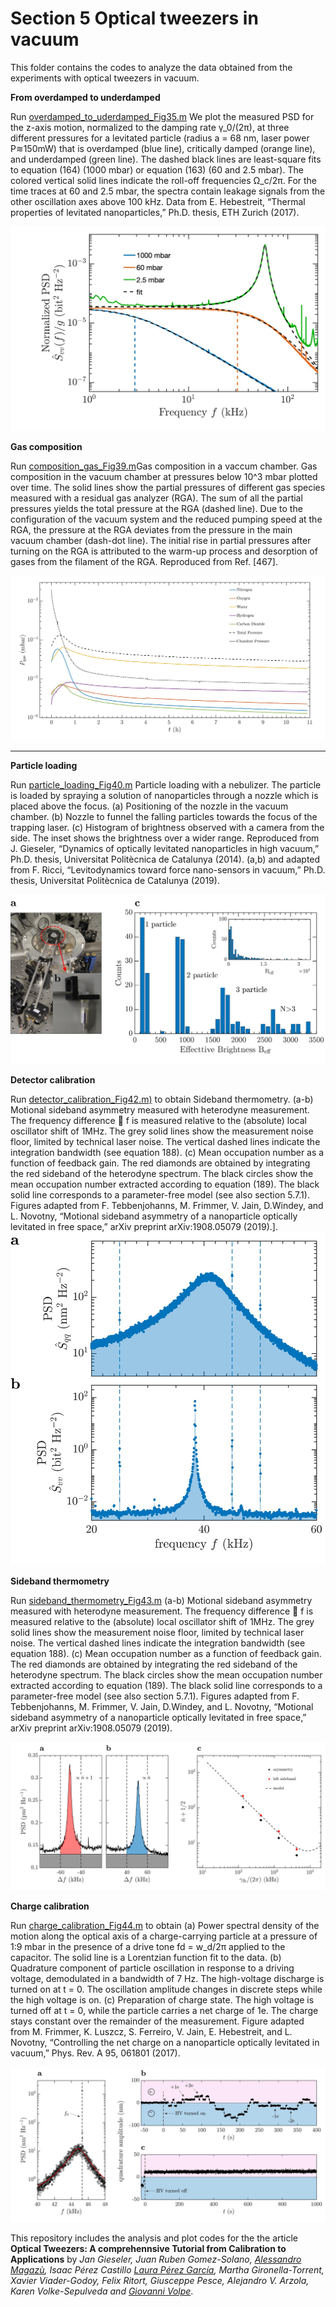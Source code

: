 # Section 5 Optical tweezers in vacuum

This folder contains the codes to analyze the data obtained from the experiments with optical tweezers in vacuum.



**From overdamped to underdamped**


Run [overdamped_to_uderdamped_Fig35.m](overdamped_to_underdamped/programs/overdamped_to_uderdamped_Fig35.m)
We plot the measured PSD for the z-axis
motion, normalized to the damping rate 
γ_0/(2π), at three different pressures for a levitated
particle (radius a = 68 nm, laser power P≋150mW) that is overdamped (blue line),
critically damped (orange line), and underdamped (green line). The dashed black lines are
least-square fits to equation (164) (1000 mbar) or equation (163) (60 and 2.5 mbar). The
colored vertical solid lines indicate the roll-off frequencies 
Ω_c/2π. For the time traces at
60 and 2.5 mbar, the spectra contain leakage signals from the other oscillation axes above
100 kHz. Data from E. Hebestreit, “Thermal properties of levitated nanoparticles,” Ph.D. thesis, ETH Zurich (2017).

![alt text](/sec_5_optical_tweezers_vacuum/overdamped_to_underdamped/figures/Fig35.jpg 
"overdamped to underdamped ")



**Gas composition**

Run [composition_gas_Fig39.m](gas_composition/programs/composition_gas_Fig39.m)Gas composition in a vaccum chamber. Gas composition in the vacuum chamber
at pressures below 10^3 mbar plotted over time. The solid lines show the partial pressures of
different gas species measured with a residual gas analyzer (RGA). The sum of all the partial
pressures yields the total pressure at the RGA (dashed line). Due to the configuration of the
vacuum system and the reduced pumping speed at the RGA, the pressure at the RGA deviates
from the pressure in the main vacuum chamber (dash-dot line). The initial rise in partial
pressures after turning on the RGA is attributed to the warm-up process and desorption of
gases from the filament of the RGA. Reproduced from Ref. [467].

![alt text](/sec_5_optical_tweezers_vacuum/gas_composition/figures/pressure.jpg "Gas composition")
***
 
 
 **Particle loading**
 
Run [particle_loading_Fig40.m](particle_loading/programs/particle_loading_Fig40.m) Particle loading with a nebulizer. The particle is loaded by spraying a solution
of nanoparticles through a nozzle which is placed above the focus. (a) Positioning of the
nozzle in the vacuum chamber. (b) Nozzle to funnel the falling particles towards the focus
of the trapping laser. (c) Histogram of brightness observed with a camera from the side.
The inset shows the brightness over a wider range. Reproduced from J. Gieseler, “Dynamics of optically levitated nanoparticles in high vacuum,” Ph.D. thesis, Universitat Politècnica de
Catalunya (2014). (a,b) and
adapted from F. Ricci, “Levitodynamics toward force nano-sensors in vacuum,” Ph.D. thesis, Universitat Politècnica de Catalunya
(2019).

![alt text](particle_loading/figures/particle_loading.jpg "Particle loading")

**Detector calibration**

Run [detector_calibration_Fig42.m)](detector_calibration/programs/detector_calibration_Fig42.m) to obtain Sideband thermometry. (a-b) Motional sideband asymmetry measured with
heterodyne measurement. The frequency difference  f is measured relative to the (absolute)
local oscillator shift of 1MHz. The grey solid lines show the measurement noise floor,
limited by technical laser noise. The vertical dashed lines indicate the integration bandwidth
(see equation 188). (c) Mean occupation number as a function of feedback gain. The red
diamonds are obtained by integrating the red sideband of the heterodyne spectrum. The
black circles show the mean occupation number extracted according to equation (189). The
black solid line corresponds to a parameter-free model (see also section 5.7.1). Figures
adapted from F. Tebbenjohanns, M. Frimmer, V. Jain, D.Windey, and L. Novotny, “Motional sideband asymmetry of a nanoparticle
optically levitated in free space,” arXiv preprint arXiv:1908.05079 (2019).].
![alt text](detector_calibration/figures/detector_calibration.jpg "Detector calibration")


**Sideband thermometry**

Run [sideband_thermometry_Fig43.m](sideband_thermometry/programs/sideband_thermometry_Fig42.m) (a-b) Motional sideband asymmetry measured with
heterodyne measurement. The frequency difference  f is measured relative to the (absolute)
local oscillator shift of 1MHz. The grey solid lines show the measurement noise floor,
limited by technical laser noise. The vertical dashed lines indicate the integration bandwidth
(see equation 188). (c) Mean occupation number as a function of feedback gain. The red
diamonds are obtained by integrating the red sideband of the heterodyne spectrum. The
black circles show the mean occupation number extracted according to equation (189). The
black solid line corresponds to a parameter-free model (see also section 5.7.1). Figures
adapted from F. Tebbenjohanns, M. Frimmer, V. Jain, D.Windey, and L. Novotny, “Motional sideband asymmetry of a nanoparticle
optically levitated in free space,” arXiv preprint arXiv:1908.05079 (2019).

![alt text](sideband_thermometry/figures/sideband_thermometry.jpg "sideband thermometry")

**Charge calibration**

Run [charge_calibration_Fig44.m](charge_calibration/programs/charge_calibration_Fig44.m) to obtain (a) Power spectral density of the motion along the optical
axis of a charge-carrying particle at a pressure of 1:9 mbar in the presence of a drive tone
fd = w_d/2π applied to the capacitor. The solid line is a Lorentzian function fit to the
data. (b) Quadrature component of particle oscillation in response to a driving voltage,
demodulated in a bandwidth of 7 Hz. The high-voltage discharge is turned on at t = 0. The
oscillation amplitude changes in discrete steps while the high voltage is on. (c) Preparation
of charge state. The high voltage is turned off at t = 0, while the particle carries a net charge
of 1e. The charge stays constant over the remainder of the measurement. Figure adapted
from M. Frimmer, K. Luszcz, S. Ferreiro, V. Jain, E. Hebestreit, and L. Novotny, “Controlling the net charge on a
nanoparticle optically levitated in vacuum,” Phys. Rev. A 95, 061801 (2017).

![alt text](charge_calibration/figures/PSD_quadrature.jpg "charge calibration")


 
This repository includes the analysis and plot codes for the the article **Optical Tweezers: A comprehennsive Tutorial  from Calibration to Applications** by *Jan Gieseler, Juan Ruben Gomez-Solano, [Alessandro Magazù](http://softmatterlab.org/people/alessandro-magazzu/),  Isaac Pérez Castillo [Laura Pérez García](http://softmatterlab.org/people/laura-perez-garcia/), Martha Gironella-Torrent, Xavier Viader-Godoy, Felix Ritort, Giusceppe Pesce, Alejandro V. Arzola, Karen Volke-Sepulveda and [Giovanni Volpe](http://softmatterlab.org/people/giovanni-volpe/)*. 
 
